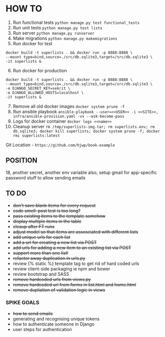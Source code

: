 # HOW TO
1. Run functional tests `python manage.py test functional_tests`
2. Run unit tests `python manage.py test lists`
3. Run server `python manage.py runserver`
4. Make migrations `python manage.py makemigrations`
5. Run docker for test
```
docker build -t superlists . && docker run -p 8888:8888 \
--mount type=bind,source=./src/db.sqlite3,target=/src/db.sqlite3 \
-it superlists &
```
6. Run docker for production
```
docker build -t superlists . && docker run -p 8888:8888 \
--mount type=bind,source=./src/db.sqlite3,target=/src/db.sqlite3 \
-e DJANGO_SECRET_KEY=sekrit \
-e DJANGO_ALLOWED_HOSTS=localhost \
-it superlists &
```
7. Remove all old docker images `docker system prune -f`
8. Run ansible playbook `ansible-playbook --user=<<USER>> -i <<SITE>>, infra/ansible-provision.yaml -vv --ask-become-pass`
9. Logs for docker container `docker logs <<name>>`
10. Cleanup server `rm /tmp/superlists-img.tar; rm superlists.env; rm db.sqlite3; docker kill superlists; docker system prune -f; docker rmi superlists:latest`

Git Location - `https://github.com/hjwp/book-example`

## POSITION
18, another secret, another env variable
also, setup gmail for app-specific password stuff to allow sending emails

## TO DO
* ~~don't save blank items for every request~~
* ~~code smell: post test is too long?~~
* ~~pass existing items to the template somehow~~
* ~~display multiple items in the table~~
* ~~cleaup after FT runs~~
* ~~adjust model so that items are assosciated with different lists~~
* ~~add unique urls for each list~~
* ~~add a url for creating a new list via POST~~
* ~~add urls for adding a new item to an existing list via POST~~
* ~~support more than one list!~~
* ~~refactor away duplication in urls.py~~
* review {% static %} template tag to get rid of hard coded urls
* review client-side packaging ie npm and bower
* review bootstrap and SASS
* ~~remove hardcoded urls from views.py~~
* ~~remove hardcoded url from forms in list.html and home.html~~
* ~~remove dupliation of validation logic in views~~

### SPIKE GOALS
* ~~how to send emails~~
* generating and recognising unique tokens
* how to authenticate someone in Django
* user steps for authentication